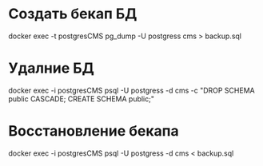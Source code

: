 # Создать бекап БД
docker exec -t postgresCMS pg_dump -U postgress cms > backup.sql

# Удалние БД
docker exec -i postgresCMS psql -U postgress -d cms -c "DROP SCHEMA public CASCADE; CREATE SCHEMA public;"

# Восстановление бекапа
docker exec -i postgresCMS psql -U postgress -d cms < backup.sql
